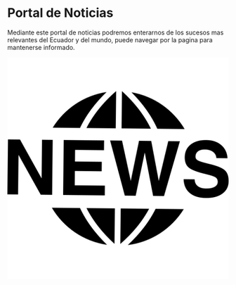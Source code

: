 # 	Portal de Noticias

Mediante este portal de noticias podremos enterarnos de los sucesos mas relevantes del Ecuador y del mundo, puede navegar por la pagina
para mantenerse informado.

![Noticias](news.png "Noticias")


```{tableofcontents}
```
